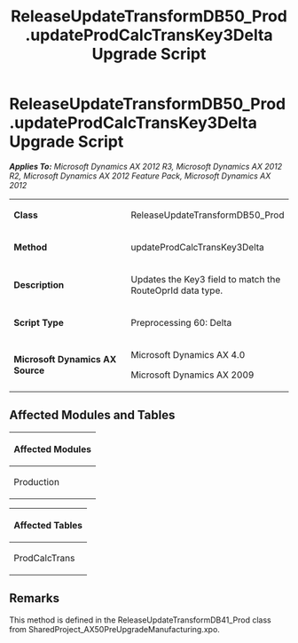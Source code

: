 ﻿---
title: ReleaseUpdateTransformDB50_Prod.updateProdCalcTransKey3Delta Upgrade Script
TOCTitle: ReleaseUpdateTransformDB50_Prod.updateProdCalcTransKey3Delta Upgrade Script
ms:assetid: 7db87946-75ef-b9a0-7905-0698275cb68c
ms:mtpsurl: https://msdn.microsoft.com/en-us/library/JJ719486(v=AX.60)
ms:contentKeyID: 49709276
ms.date: 05/18/2015
mtps_version: v=AX.60
---

# ReleaseUpdateTransformDB50\_Prod.updateProdCalcTransKey3Delta Upgrade Script 


_**Applies To:** Microsoft Dynamics AX 2012 R3, Microsoft Dynamics AX 2012 R2, Microsoft Dynamics AX 2012 Feature Pack, Microsoft Dynamics AX 2012_

<table>
<colgroup>
<col style="width: 50%" />
<col style="width: 50%" />
</colgroup>
<tbody>
<tr class="odd">
<td><p><strong>Class</strong></p></td>
<td><p>ReleaseUpdateTransformDB50_Prod</p></td>
</tr>
<tr class="even">
<td><p><strong>Method</strong></p></td>
<td><p>updateProdCalcTransKey3Delta</p></td>
</tr>
<tr class="odd">
<td><p><strong>Description</strong></p></td>
<td><p>Updates the Key3 field to match the RouteOprId data type.</p></td>
</tr>
<tr class="even">
<td><p><strong>Script Type</strong></p></td>
<td><p>Preprocessing 60: Delta</p></td>
</tr>
<tr class="odd">
<td><p><strong>Microsoft Dynamics AX Source</strong></p></td>
<td><p>Microsoft Dynamics AX 4.0</p>
<p>Microsoft Dynamics AX 2009</p></td>
</tr>
</tbody>
</table>


## Affected Modules and Tables

<table>
<colgroup>
<col style="width: 100%" />
</colgroup>
<thead>
<tr class="header">
<th><p>Affected Modules</p></th>
</tr>
</thead>
<tbody>
<tr class="odd">
<td><p>Production</p></td>
</tr>
</tbody>
</table>


<table>
<colgroup>
<col style="width: 100%" />
</colgroup>
<thead>
<tr class="header">
<th><p>Affected Tables</p></th>
</tr>
</thead>
<tbody>
<tr class="odd">
<td><p>ProdCalcTrans</p></td>
</tr>
</tbody>
</table>


## Remarks

This method is defined in the ReleaseUpdateTransformDB41\_Prod class from SharedProject\_AX50PreUpgradeManufacturing.xpo.

  


